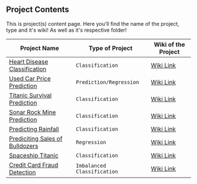 ## Project Contents
This is project(s) content page. Here you'll find the name of the project, type and it's wiki! As well as it's respective folder! 

| Project Name                                                                                                                                                      | Type of Project                                   |Wiki of the  Project                                                                                                                                        |
|-------------------------------------------------------------------------------------------------------------------------------------------------------------------|---------------------------------------------------|------------------------------------------------------------------------------------------------------------------------------------------------------------|
| [Heart Disease Classification](https://github.com/muhammadanas0716/Machine-Learning-101/tree/main/Heart%20Disease%20Classification)                      | `Classification`                                  | [Wiki Link](https://github.com/muhammadanas0716/Machine-Learning-101/wiki/Heart-Disease-Classification)                                                             |
| [Used Car Price Prediction](https://github.com/muhammadanas0716/Machine-Learning-101/tree/main/Used%20Car%20Price%20Prediction)                          | `Prediction/Regression`                           | [Wiki Link](https://github.com/muhammadanas0716/Machine-Learning-101/wiki/Used-Car-Price-Prediction)                                                                |
| [Titanic Survival Prediction](https://github.com/muhammadanas0716/Machine-Learning-101/tree/main/Titanic%20-%20Machine%20Learning%20from%20Disaster)     | `Classification`                                  | [Wiki Link](https://github.com/muhammadanas0716/Machine-Learning-101/wiki/Titanic-Machine-Learning-from-Disaster)                                                   |
| [Sonar Rock Mine Prediction](https://github.com/muhammadanas0muhammadanas0716-patch-1716/Machine-Learning-101/tree/main/Sonar%20Rock%20Mine%20Prediction)| `Classification`                                  | [Wiki Link](https://github.com/muhammadanas0716/Machine-Learning-101/wiki/Sonar-Rock-Mine-Prediction)                                                               |
| [Predicting Rainfall](https://github.com/muhammadanas0716/Machine-Learning-101/tree/main/Rainfall%20Prediction)                                          | `Classification`                                  | [Wiki Link](https://github.com/muhammadanas0716/Machine-Learning-101/wiki/Predicting-Rainfall)                                                                      |
| [Prediciting Sales of Bulldozers](https://github.com/muhammadanas0716/Machine-Learning-101/tree/main/Predicting%20Bulldozer%20Sale%20Prices)             | `Regression`                                      | [Wiki Link](https://github.com/muhammadanas0716/Machine-Learning-101/wiki/Prediciting-Sales-of-Bulldozers)                                                          |
| [Spaceship Titanic](https://github.com/muhammadanas0716/Machine-Learning-101/tree/main/Spaceship%20Titanic)                                              | `Classification`                                  | [Wiki Link](https://github.com/muhammadanas0716/Machine-Learning-101/wiki/Spaceship-Titanic)                                                                        |
| [Credit Card Fraud Detection](https://github.com/muhammadanas0716/Machine-Learning-101/tree/main/Credit%20Card%20Fraud%20Detection)                      | `Imbalanced Classification`                                   | [Wiki Link](https://github.com/muhammadanas0716/Machine-Learning-101/wiki/Credit-Card-Fraud-Detection)                                                  | 

